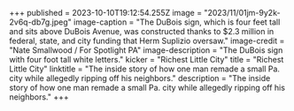 +++
published = 2023-10-10T19:12:54.255Z
image = "2023/11/01jm-9y2k-2v6q-db7g.jpeg"
image-caption = "The DuBois sign, which is four feet tall and sits above DuBois Avenue, was constructed thanks to $2.3 million in federal, state, and city funding that Herm Suplizio oversaw."
image-credit = "Nate Smallwood / For Spotlight PA"
image-description = "The DuBois sign with four foot tall white letters."
kicker = "Richest Little City"
title = "Richest Little City"
linktitle = "The inside story of how one man remade a small Pa. city while allegedly ripping off his neighbors."
description = "The inside story of how one man remade a small Pa. city while allegedly ripping off his neighbors."
+++
